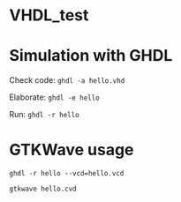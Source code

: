 # VHDL_test

# Simulation with GHDL
Check code: `ghdl -a hello.vhd`

Elaborate: `ghdl -e hello`

Run: `ghdl -r hello`

# GTKWave usage
`ghdl -r hello --vcd=hello.vcd`

`gtkwave hello.cvd`
